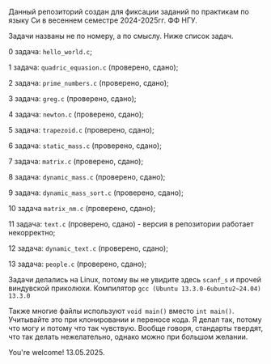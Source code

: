 Данный репозиторий создан для фиксации заданий по практикам по языку Си в весеннем семестре 2024-2025гг. ФФ НГУ.

Задачи названы не по номеру, а по смыслу. Ниже список задач.

0 задача: `hello_world.c`;

1 задача: `quadric_equasion.c` (проверено, сдано);

2 задача: `prime_numbers.c` (проверено, сдано);

3 задача: `greg.c` (проверено, сдано);

4 задача: `newton.c` (проверено, сдано);

5 задача: `trapezoid.c` (проверено, сдано);

6 задача: `static_mass.c` (проверено, сдано);

7 задача: `matrix.c` (проверено, сдано);

8 задача: `dynamic_mass.c` (проверено, сдано);

9 задача: `dynamic_mass_sort.c` (проверено, сдано);

10 задача `matrix_nm.c` (проверено, сдано);

11 задача: `text.c` (проверено, сдано) - версия в репозитории работает некорректно;

12 задача: `dynamic_text.c` (проверено, сдано);

13 задача: `people.c` (проверено, сдано);

Задачи делались на Linux, потому вы не увидите здесь `scanf_s` и прочей виндувской приколюхи.
Компилятор `gcc (Ubuntu 13.3.0-6ubuntu2~24.04) 13.3.0`

Также многие файлы используют `void main()` вместо `int main()`. Учитывайте это при клонировании и переносе кода. Я делал так, потому что могу и потому что так чувствую. Вообще говоря, стандарты твердят, что так делать нежелательно, однако можно при большом желании.

You're welcome! 13.05.2025.

